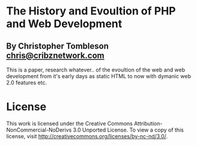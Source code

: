 # The History and Evoultion of PHP and Web Development
## By Christopher Tombleson <chris@cribznetwork.com>

This is a paper, research whatever.. of the evoultion of the web and web development from
it's early days as static HTML to now with dymanic web 2.0 features etc.

# License
This work is licensed under the Creative Commons Attribution-NonCommercial-NoDerivs 3.0 Unported License. To view a copy of this license, visit http://creativecommons.org/licenses/by-nc-nd/3.0/.
